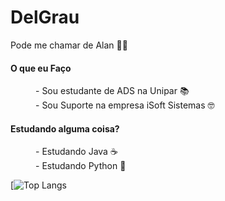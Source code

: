 # DelGrau

<p>Pode me chamar de Alan 👊😎</p>

<dl>
    <dt><h4>O que eu Faço</h4></dt>
        <dd>- Sou estudante de ADS na Unipar 📚</dd>
        <dd>- Sou Suporte na empresa iSoft Sistemas 🤓</dd>
    <dt><h4>Estudando alguma coisa?</h4></dt>
        <dd>- Estudando Java ☕</dd>
        <dd>- Estudando Python 🐍</dd>
</dl>

<!-- # DelGrau
<h2>Seja Bem Vindo</h2>
<p>Pode me chamar de Alan</p>
-
<h3>O que eu Faço</h3>
<ul>
    <li>Sou Suporte na empresa iSoft Sistemas</li>
</ul>
<h3>Aprendendo Python e Java</h3>
**DelGrau/DelGrau** is a ✨ _special_ ✨ repository because its `README.md` (this file) appears on your GitHub profile.
-
Here are some ideas to get you started:
-
- 🔭 I’m currently working on ...
- 🌱 I’m currently learning ...
- 👯 I’m looking to collaborate on ...
- 🤔 I’m looking for help with ...
- 💬 Ask me about ...
- 📫 How to reach me: ...
- 😄 Pronouns: ...
- ⚡ Fun fact: ...
-->

[![Top Langs](https://github-readme-stats.vercel.app/api/top-langs/?username=DelGrau)
